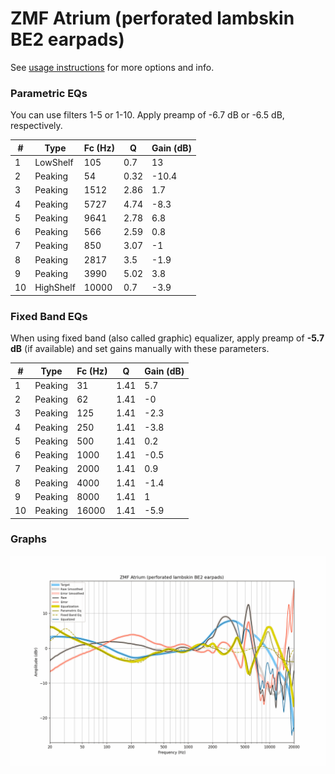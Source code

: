 # ZMF Atrium (perforated lambskin BE2 earpads)
See [usage instructions](https://github.com/jaakkopasanen/AutoEq#usage) for more options and info.

### Parametric EQs
You can use filters 1-5 or 1-10. Apply preamp of -6.7 dB or -6.5 dB, respectively.

|   # | Type      |   Fc (Hz) |    Q |   Gain (dB) |
|-----|-----------|-----------|------|-------------|
|   1 | LowShelf  |       105 | 0.7  |        13   |
|   2 | Peaking   |        54 | 0.32 |       -10.4 |
|   3 | Peaking   |      1512 | 2.86 |         1.7 |
|   4 | Peaking   |      5727 | 4.74 |        -8.3 |
|   5 | Peaking   |      9641 | 2.78 |         6.8 |
|   6 | Peaking   |       566 | 2.59 |         0.8 |
|   7 | Peaking   |       850 | 3.07 |        -1   |
|   8 | Peaking   |      2817 | 3.5  |        -1.9 |
|   9 | Peaking   |      3990 | 5.02 |         3.8 |
|  10 | HighShelf |     10000 | 0.7  |        -3.9 |

### Fixed Band EQs
When using fixed band (also called graphic) equalizer, apply preamp of **-5.7 dB** (if available) and set gains manually with these parameters.

|   # | Type    |   Fc (Hz) |    Q |   Gain (dB) |
|-----|---------|-----------|------|-------------|
|   1 | Peaking |        31 | 1.41 |         5.7 |
|   2 | Peaking |        62 | 1.41 |        -0   |
|   3 | Peaking |       125 | 1.41 |        -2.3 |
|   4 | Peaking |       250 | 1.41 |        -3.8 |
|   5 | Peaking |       500 | 1.41 |         0.2 |
|   6 | Peaking |      1000 | 1.41 |        -0.5 |
|   7 | Peaking |      2000 | 1.41 |         0.9 |
|   8 | Peaking |      4000 | 1.41 |        -1.4 |
|   9 | Peaking |      8000 | 1.41 |         1   |
|  10 | Peaking |     16000 | 1.41 |        -5.9 |

### Graphs
![](./ZMF%20Atrium%20(perforated%20lambskin%20BE2%20earpads).png)
